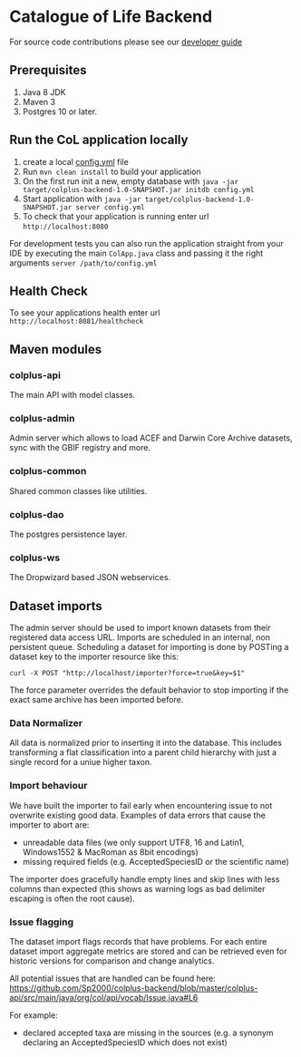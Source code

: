 # Catalogue of Life Backend

For source code contributions please see our [developer guide](DEVELOPER-GUIDE.md)


## Prerequisites
1. Java 8 JDK
1. Maven 3
1. Postgres 10 or later.

## Run the CoL application locally
1. create a local [config.yml](config.yml) file
1. Run `mvn clean install` to build your application
1. On the first run init a new, empty database with `java -jar target/colplus-backend-1.0-SNAPSHOT.jar initdb config.yml`
1. Start application with `java -jar target/colplus-backend-1.0-SNAPSHOT.jar server config.yml`
1. To check that your application is running enter url `http://localhost:8080`

For development tests you can also run the application straight from your IDE 
by executing the main `ColApp.java` class and passing it the right arguments `server /path/to/config.yml`

## Health Check
To see your applications health enter url `http://localhost:8081/healthcheck`



## Maven modules

### colplus-api
The main API with model classes.

### colplus-admin
Admin server which allows to load ACEF and Darwin Core Archive datasets, sync with the GBIF registry and more.

### colplus-common
Shared common classes like utilities.

### colplus-dao
The postgres persistence layer.

### colplus-ws
The Dropwizard based JSON webservices.


## Dataset imports
The admin server should be used to import known datasets from their registered data access URL.
Imports are scheduled in an internal, non persistent queue. 
Scheduling a dataset for importing is done by POSTing a dataset key to the importer resource like this:

```curl -X POST "http://localhost/importer?force=true&key=$1"```

The force parameter overrides the default behavior to stop importing if the exact same archive has been imported before.

### Data Normalizer
All data is normalized prior to inserting it into the database.
This includes transforming a flat classification into a parent child hierarchy 
with just a single record for a uniue higher taxon.
 
### Import behaviour
We have built the importer to fail early when encountering issue to not overwrite existing good data.
Examples of data errors that cause the importer to abort are:
 
 - unreadable data files (we only support UTF8, 16 and Latin1, Windows1552 & MacRoman as 8bit encodings)
 - missing required fields (e.g. AcceptedSpeciesID or the scientific name)
 

The importer does gracefully handle empty lines and skip lines with less columns than expected 
(this shows as warning logs as bad delimiter escaping is often the root cause).

### Issue flagging
The dataset import flags records that have problems. 
For each entire dataset import aggregate metrics are stored and can be retrieved even for historic versions for comparison and change analytics.

All potential issues that are handled can be found here:
https://github.com/Sp2000/colplus-backend/blob/master/colplus-api/src/main/java/org/col/api/vocab/Issue.java#L6

For example:

 - declared accepted taxa are missing in the sources (e.g. a synonym declaring an AcceptedSpeciesID which does not exist)
